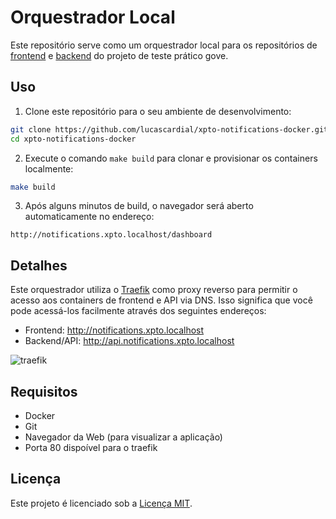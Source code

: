 # Orquestrador Local

Este repositório serve como um orquestrador local para os repositórios de [frontend](https://github.com/lucascardial/xpto-notifications-webapp) e [backend](https://github.com/lucascardial/xpto-notifications-api) do projeto de teste prático gove.

## Uso

1. Clone este repositório para o seu ambiente de desenvolvimento:

```bash
git clone https://github.com/lucascardial/xpto-notifications-docker.git
cd xpto-notifications-docker
```

2. Execute o comando `make build` para clonar e provisionar os containers localmente:

```bash
make build
```

3. Após alguns minutos de build, o navegador será aberto automaticamente no endereço:

```
http://notifications.xpto.localhost/dashboard
```

## Detalhes

Este orquestrador utiliza o [Traefik](https://doc.traefik.io/traefik/) como proxy reverso para permitir o acesso aos containers de frontend e API via DNS. Isso significa que você pode acessá-los facilmente através dos seguintes endereços:

- Frontend: http://notifications.xpto.localhost
- Backend/API: http://api.notifications.xpto.localhost

![traefik](https://4057985046-files.gitbook.io/~/files/v0/b/gitbook-x-prod.appspot.com/o/spaces%2F-MhuHu35r-jv6X4gG8MQ%2Fuploads%2FCFOkzlFh23IMYvSkSoe6%2Ftraefik-logo.jpg?alt=media&token=33c6b6a6-fb44-4b89-bce3-1c13ee62d0ce)
## Requisitos

- Docker
- Git
- Navegador da Web (para visualizar a aplicação)
- Porta 80 dispoível para o traefik

## Licença

Este projeto é licenciado sob a [Licença MIT](https://pt.wikipedia.org/wiki/Licen%C3%A7a_MIT).

